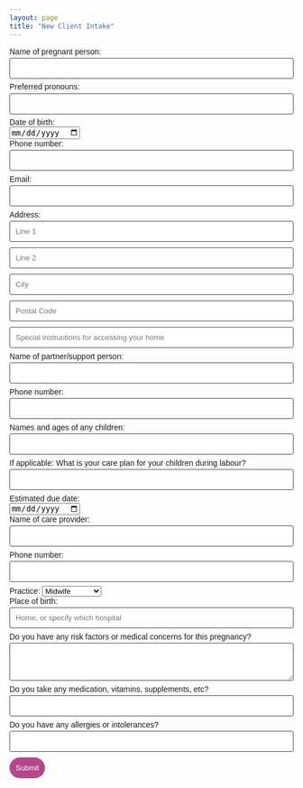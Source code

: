 ```yaml
---
layout: page
title: "New Client Intake"
---
```


<form class="wj-contact" action="https://formspree.io/xlelpddo" method="POST">
    <label for="ClientName">Name of pregnant person:</label>
    <input type="text" name="ClientName">
    <label for="Pronouns">Preferred pronouns:</label>
    <input type="text" name="Pronouns">
    <label for="Birthday">Date of birth:</label><br>
    <input type="date" name="Birthday"><br>
    <label for="ClientPhone">Phone number:</label>
    <input type="text" name="ClientPhone">
    <label for="Email">Email:</label>
    <input type="email" name="_replyto">
    <label for="Address">Address:</label>
    <input type="text" name="AddressLine1" placeholder="Line 1">
    <input type="text" name="AddressLine2" placeholder="Line 2">
    <input type="text" name="AddressCity" placeholder="City">
    <input type="text" name="AddressPostalCode" placeholder="Postal Code">
    <input type="text" name="AddressInstructions" placeholder="Special instructions for accessing your home">
    <label for="PartnerName">Name of partner/support person:</label>
    <input type="text" name="PartnerName">
    <label for="PartnerPhone">Phone number:</label>
    <input type="text" name="PartnerPhone">
    <label for="Children">Names and ages of any children:</label>
    <input type="text" name="Children">
    <label for="Childcare">If applicable: What is your care plan for your children during labour?</label>
    <input type="text" name="Childcare">
    <label for="EDD">Estimated due date:</label><br>
    <input type="date" name="EDD"><br>
    <label for="CareProviderName">Name of care provider:</label>
    <input type="text" name="CareProviderName">
    <label for="CareProviderPhone">Phone number:</label>
    <input type="text" name="CareProviderPhone">
    <label for="CareProviderType">Practice:</label>
    <select name="CareProviderType">
        <option value="Midwife">Midwife</option>
        <option value="Family Doctor">Family Doctor</option>
        <option value="OBGYN">OB/GYN</option></select><br>
    <label for="BirthPlace">Place of birth:</label>
    <input type="text" name="BirthPlace" placeholder="Home, or specify which hospital">
    <label for="MedConcerns">Do you have any risk factors or medical concerns for this pregnancy?</label>
    <textarea type="text" name="MedConcerns" rows="3"></textarea>
    <label for="Meds">Do you take any medication, vitamins, supplements, etc?</label>
    <input type="text" name="Meds">    
    <label for="Allergies">Do you have any allergies or intolerances?</label>
    <input type="text" name="Allergies">
    <input type="hidden" name="_subject" value="New Client Intake">
    <input type="text" name="_gotcha" style="display:none">
    <input type="submit" value="Submit">
</form>

<style>
form.wj-contact input[type="text"], form.wj-contact input[type="email"], form.wj-contact textarea[type="text"] {
    width: 100%;
    vertical-align: middle;
    margin-top: 0.25em;
    margin-bottom: 0.5em;
    padding: 0.75em;
    font-family: "Josefin Sans", sans-serif;
    font-weight: lighter;
    border-style: solid;
    border-color: #444;
    outline-color: #B6468C;
    border-width: 1px;
    border-radius: 3px;
    transition: box-shadow .2s ease;
}

form.wj-contact input[type="submit"] {
    outline: none;
    color: white;
    background-color: #B6468C;
    border-radius: 20px;
    padding: 0.75em;
    margin: 0.25em 0 0 0;
    border: 1px solid transparent;
    height: auto;
}

label {
    font-family: "Josefin Sans", sans-serif;
    font-weight: lighter;
}
</style>
